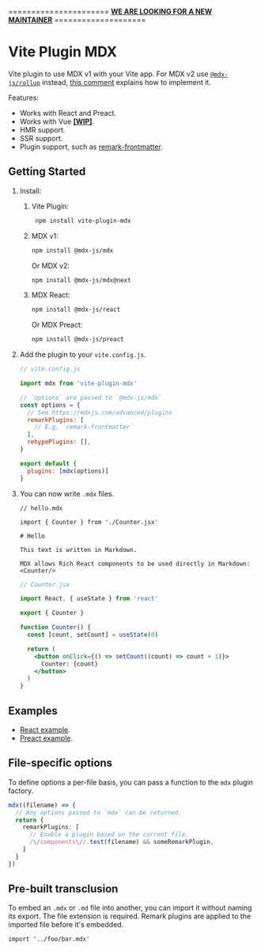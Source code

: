 ====================== [**WE ARE LOOKING FOR A NEW MAINTAINER**](https://github.com/brillout/vite-plugin-mdx/issues/42) ====================

# Vite Plugin MDX

Vite plugin to use MDX v1 with your Vite app. For MDX v2 use [`@mdx-js/rollup`](https://www.npmjs.com/package/@mdx-js/rollup) instead, [this comment](https://github.com/brillout/vite-plugin-mdx/issues/44#issuecomment-974540152) explains how to implement it.

Features:

- Works with React and Preact.
- Works with Vue [**[WIP]**](https://github.com/brillout/vite-plugin-mdx/issues/3).
- HMR support.
- SSR support.
- Plugin support, such as [remark-frontmatter](https://github.com/remarkjs/remark-frontmatter).

## Getting Started

1. Install:

   1. Vite Plugin:
      ```sh
       npm install vite-plugin-mdx
      ```
   2. MDX v1:
      ```sh
      npm install @mdx-js/mdx
      ```
      Or MDX v2:
      ```sh
      npm install @mdx-js/mdx@next
      ```
   3. MDX React:
      ```sh
      npm install @mdx-js/react
      ```
      Or MDX Preact:
      ```sh
      npm install @mdx-js/preact
      ```

2. Add the plugin to your `vite.config.js`.

   ```js
   // vite.config.js

   import mdx from 'vite-plugin-mdx'

   // `options` are passed to `@mdx-js/mdx`
   const options = {
     // See https://mdxjs.com/advanced/plugins
     remarkPlugins: [
       // E.g. `remark-frontmatter`
     ],
     rehypePlugins: [],
   }

   export default {
     plugins: [mdx(options)]
   }
   ```

3. You can now write `.mdx` files.

   ```mdx-js
   // hello.mdx

   import { Counter } from './Counter.jsx'

   # Hello

   This text is written in Markdown.

   MDX allows Rich React components to be used directly in Markdown: <Counter/>
   ```

   ```jsx
   // Counter.jsx

   import React, { useState } from 'react'

   export { Counter }

   function Counter() {
     const [count, setCount] = useState(0)

     return (
       <button onClick={() => setCount((count) => count + 1)}>
         Counter: {count}
       </button>
     )
   }
   ```

## Examples

- [React example](/examples/react/).
- [Preact example](/examples/preact/).

## File-specific options

To define options a per-file basis, you can pass a function to the `mdx` plugin factory.

```ts
mdx((filename) => {
  // Any options passed to `mdx` can be returned.
  return {
    remarkPlugins: [
      // Enable a plugin based on the current file.
      /\/components\//.test(filename) && someRemarkPlugin,
    ]
  }
})
```

## Pre-built transclusion

To embed an `.mdx` or `.md` file into another, you can import it without naming its export. The file extension is required. Remark plugins are applied to the imported file before it's embedded.

```mdx
import '../foo/bar.mdx'
```
